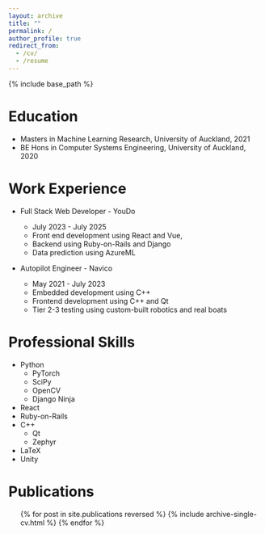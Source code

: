 ```yaml
---
layout: archive
title: ""
permalink: /
author_profile: true
redirect_from:
  - /cv/
  - /resume
---
```


{% include base_path %}

Education
======
* Masters in Machine Learning Research, University of Auckland, 2021 
* BE Hons in Computer Systems Engineering, University of Auckland, 2020

Work Experience
======
* Full Stack Web Developer - YouDo
  * July 2023 - July 2025
  * Front end development using React and Vue,
  * Backend using Ruby-on-Rails and Django 
  * Data prediction using AzureML

* Autopilot Engineer - Navico
  * May 2021 - July 2023
  * Embedded development using C++ 
  * Frontend development using C++ and Qt 
  * Tier 2-3 testing using custom-built robotics and real boats 
  
Professional Skills
======
* Python
  * PyTorch
  * SciPy
  * OpenCV
  * Django Ninja
* React
* Ruby-on-Rails 
* C++
  * Qt
  * Zephyr
* LaTeX
* Unity

Publications
======
  <ul>{% for post in site.publications reversed %}
    {% include archive-single-cv.html %}
  {% endfor %}</ul>
<!--   
Talks
======
  <ul>{% for post in site.talks reversed %}
    {% include archive-single-talk-cv.html  %}
  {% endfor %}</ul>
   -->
<!-- Teaching
======
  <ul>{% for post in site.teaching reversed %}
    {% include archive-single-cv.html %}
  {% endfor %}</ul>
   -->
<!-- Service and leadership
======
* Currently signed in to 43 different slack teams -->
